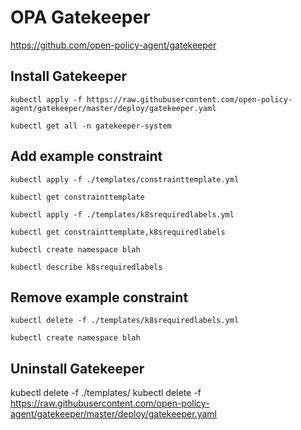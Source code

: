 # OPA Gatekeeper
https://github.com/open-policy-agent/gatekeeper

## Install Gatekeeper
```
kubectl apply -f https://raw.githubusercontent.com/open-policy-agent/gatekeeper/master/deploy/gatekeeper.yaml
```
```
kubectl get all -n gatekeeper-system
```

## Add example constraint

```
kubectl apply -f ./templates/constrainttemplate.yml
```
```
kubectl get constrainttemplate
```
```
kubectl apply -f ./templates/k8srequiredlabels.yml
```
```
kubectl get constrainttemplate,k8srequiredlabels
```
```
kubectl create namespace blah
```
```
kubectl describe k8srequiredlabels
```

## Remove example constraint

```
kubectl delete -f ./templates/k8srequiredlabels.yml
```
```
kubectl create namespace blah
```


## Uninstall Gatekeeper

kubectl delete -f ./templates/
kubectl delete -f https://raw.githubusercontent.com/open-policy-agent/gatekeeper/master/deploy/gatekeeper.yaml
